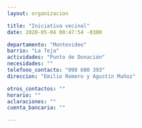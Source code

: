 ```yaml
---
layout: organizacion

title: "Iniciativa vecinal"
date: 2020-05-04 00:47:54 -0300

departamento: "Montevideo"
barrio: "La Teja"
actividades: "Punto de Donación"
necesidades: ""
telefono_contacto: "098 600 393"
direccion: "Emilio Romero y Agustín Muñoz"

otros_contactos: ""
horario: ""
aclaraciones: ""
cuenta_bancaria: ""

---
```


